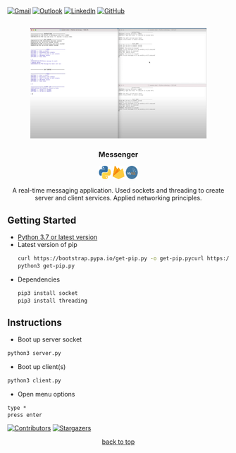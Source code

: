 <!-- contact shields -->
[gmail-shield]: https://img.shields.io/badge/Gmail-D14836?style=for-the-badge&logo=gmail&logoColor=white
[gmail-url]: mailto:theivikaran.jathurshan@gmail.com
[outlook-shield]: https://img.shields.io/badge/Microsoft_Outlook-0078D4?style=for-the-badge&logo=microsoft-outlook&logoColor=white
[outlook-url]: mailto:jtheiv@outlook.com
[linkedin-shield]: https://img.shields.io/badge/LinkedIn-0077B5?style=for-the-badge&logo=linkedin&logoColor=white
[linkedin-url]: https://linkedin.com/in/jathurshan-t
[github-shield]: https://img.shields.io/badge/GitHub-8631A9?style=for-the-badge&logo=github&logoColor=white
[github-url]: https://github.com/jath-git?tab=repositories

<!-- project summary shields -->
[contributors-shield]: https://img.shields.io/github/contributors/jath-git/socket-chat.svg?style=for-the-badge
[contributors-url]: https://github.com/jath-git/socket-chat/graphs/contributors
[stars-shield]: https://img.shields.io/github/stars/jath-git/socket-chat.svg?style=for-the-badge
[stars-url]: https://github.com/jath-git/socket-chat/stargazers

<!-- programming language shields -->
[python-shield]: https://img.shields.io/badge/Python-3776AB?style=for-the-badge&logo=python&logoColor=white
[javascript-shield]: https://img.shields.io/badge/JavaScript-F7DF1E?style=for-the-badge&logo=javascript&logoColor=black
[c++-shield]: https://img.shields.io/badge/C%2B%2B-00599C?style=for-the-badge&logo=c%2B%2B&logoColor=white
[c#-shield]: https://img.shields.io/badge/C%23-239120?style=for-the-badge&logo=c-sharp&logoColor=white
[html-shield]: https://img.shields.io/badge/HTML5-E34F26?style=for-the-badge&logo=html5&logoColor=white
[css-shield]: https://img.shields.io/badge/CSS3-1572B6?style=for-the-badge&logo=css3&logoColor=white

<!-- start document -->
<div id="start"></div>

<!-- contact info -->
[![Gmail][gmail-shield]][gmail-url]
[![Outlook][outlook-shield]][outlook-url]
[![LinkedIn][linkedin-shield]][linkedin-url]
[![GitHub][github-shield]][github-url]

<!-- project overview -->
<br />
<div align="center">
  <!-- project image -->
  <a href="https://github.com/jath-git/socket-chat">
    <img src="readme/chat-service.png" alt="project-thumbnail" width="400" height="250">
  </a>

  <h3>Messenger</h3>
  <!-- languages used in project -->
  <div>
    <img alt="skill-thumbnail" width="27px" height="30px" src="./readme/python.png" />
    <img alt="skill-thumbnail" width="27px" height="30px" src="./readme/firebase.png" />
    <img alt="skill-thumbnail" width="27px" height="30px" src="./readme/mysql.png" />
  </div>
  <!-- project description -->
    <p>
    A real-time messaging application. Used sockets and threading to create server and client services. Applied networking principles.
    <br />
    </p>
</div>

## Getting Started
* [Python 3.7 or latest version](https://www.python.org/downloads/)
* Latest version of pip
    ```sh
    curl https://bootstrap.pypa.io/get-pip.py -o get-pip.pycurl https://bootstrap.pypa.io/get-pip.py -o get-pip.py
    python3 get-pip.py
    ```
* Dependencies
    ```sh
    pip3 install socket
    pip3 install threading
    ```

## Instructions
* Boot up server socket
```sh
python3 server.py
```
* Boot up client(s)
```sh
python3 client.py
```
* Open menu options
```console
type *
press enter
```

<!-- project summary -->
[![Contributors][contributors-shield]][contributors-url]
[![Stargazers][stars-shield]][stars-url]
<p align="center"><a href="#start">back to top</a></p>
